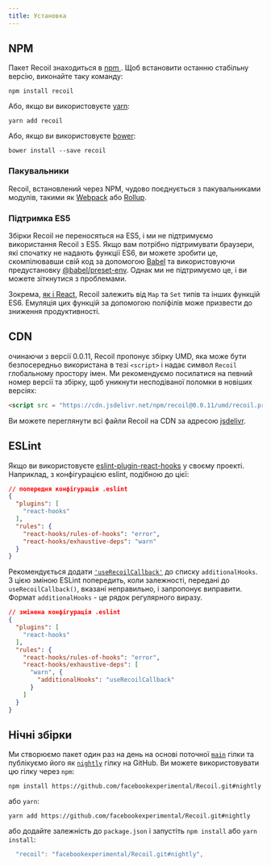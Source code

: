 ```yaml
---
title: Установка
---
```


## NPM

Пакет Recoil знаходиться в <a href="https://www.npmjs.com/get-npm" target="_blank"> npm </a>. Щоб встановити останню стабільну версію, виконайте таку команду:

```shell
npm install recoil
```

Або, якщо ви використовуєте <a href="https://classic.yarnpkg.com/en/docs/install/" target="_blank">yarn</a>:

```shell
yarn add recoil
```

Або, якщо ви використовуєте <a href="https://bower.io/#install-bower" target="_blank">bower</a>:

```shell
bower install --save recoil
```

### Пакувальники

Recoil, встановлений через NPM, чудово поєднується з пакувальниками модулів, такими як [Webpack](https://webpack.js.org/) або [Rollup](https://rollupjs.org/).

### Підтримка ES5

Збірки Recoil не переносяться на ES5, і ми не підтримуємо використання Recoil з ES5. Якщо вам потрібно підтримувати браузери, які спочатку не надають функції ES6, ви можете зробити це, скомпілювавши свій код за допомогою [Babel](https://babeljs.io/) та використовуючи предустановку [@babel/preset-env](https://babeljs.io/docs/en/babel-preset-env). Однак ми не підтримуємо це, і ви можете зіткнутися з проблемами. 

Зокрема, [як і React](https://reactjs.org/docs/javascript-environment-requirements.html), Recoil залежить від `Map` та `Set` типів та інших функцій ES6. Емуляція цих функцій за допомогою поліфілів може призвести до зниження продуктивності.

## CDN
очинаючи з версії 0.0.11, Recoil пропонує збірку UMD, яка може бути безпосередньо використана в тезі `<script>` і надає символ `Recoil` глобальному простору імен. Ми рекомендуємо посилатися на певний номер версії та збірку, щоб уникнути несподіваної поломки в новіших версіях:

```html
<script src = "https://cdn.jsdelivr.net/npm/recoil@0.0.11/umd/recoil.production.js"> </script>
```
Ви можете переглянути всі файли Recoil на CDN за адресою [jsdelivr](https://www.jsdelivr.com/package/npm/recoil).

## ESLint

Якщо ви використовуєте [eslint-plugin-react-hooks](https://www.npmjs.com/package/eslint-plugin-react-hooks) у своєму проекті. Наприклад, з конфігурацією eslint, подібною до цієї:

```json
// попередня конфігурація .eslint
{
  "plugins": [
    "react-hooks"
  ],
  "rules": {
    "react-hooks/rules-of-hooks": "error",
    "react-hooks/exhaustive-deps": "warn"
  }
}
```

Рекомендується додати  [`'useRecoilCallback'`](/docs/api-reference/core/useRecoilCallback) до списку `additionalHooks`. З цією зміною ESLint попередить, коли залежності, передані до `useRecoilCallback()`, вказані неправильно, і запропонує виправити. Формат `additionalHooks` - це рядок регулярного виразу.
```json
// змінена конфігурація .eslint
{
  "plugins": [
    "react-hooks"
  ],
  "rules": {
    "react-hooks/rules-of-hooks": "error",
    "react-hooks/exhaustive-deps": [
      "warn", {
        "additionalHooks": "useRecoilCallback"
      }
    ]
  }
}
```

## Нічні збірки

Ми створюємо пакет один раз на день на основі поточної [`main`](https://github.com/facebookexperimental/Recoil/tree/main) гілки та публікуємо його як [`nightly`](https://github.com/facebookexperimental/Recoil/tree/nightly) гілку на GitHub. Ви можете використовувати цю гілку через `npm`:

```shell
npm install https://github.com/facebookexperimental/Recoil.git#nightly
```

або `yarn`:

```shell
yarn add https://github.com/facebookexperimental/Recoil.git#nightly
```
або додайте залежність до `package.json` і запустіть `npm install` або `yarn install`:

```js
  "recoil": "facebookexperimental/Recoil.git#nightly",
```
